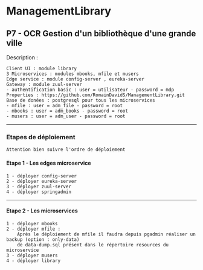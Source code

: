 # ManagementLibrary
P7 - OCR Gestion d'un bibliothèque d'une grande ville
---
Description :

    Client UI : module library
    3 Microservices : modules mbooks, mfile et musers
    Edge service : module config-server , eureka-server
    Gateway : module zuul-server
    - authentification basic : user = utilisateur - password = mdp
    Properties : https://github.com/RomainDavidS/ManagementLibrary.git
    Base de donées : postgresql pour tous les microservices
    - mfile : user = adm_file - password = root
    - mbooks : user = adm_books - password = root
    - musers : user = adm_user - password = root   
    
---

### Etapes de déploiement

    Attention bien suivre l'ordre de déploiement

#### Etape 1 - Les edges microservice
    1 - déployer config-server
    2 - déployer eureka-server
    3 - déployer zuul-server
    4 - déployer springadmin
    
---
#### Etape 2 - Les microservices
    1 - déployer mbooks
    2 - déployer mfile :
        Après le déploiement de mfile il faudra depuis pgadmin réaliser un backup (option : only-data)
        de data-dump.sql présent dans le répertoire resources du microservice
    3 - déployer musers 
    4 - déployer library




